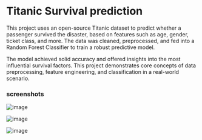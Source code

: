 # Titanic Survival prediction

This project uses an open-source Titanic dataset to predict whether a passenger survived the disaster, based on features such as age, gender, ticket class, and more. The data was cleaned, preprocessed, and fed into a Random Forest Classifier to train a robust predictive model.

The model achieved solid accuracy and offered insights into the most influential survival factors. This project demonstrates core concepts of data preprocessing, feature engineering, and classification in a real-world scenario.

### screenshots

![image](https://github.com/user-attachments/assets/edff5bb9-f9b8-4676-8460-361922bc6724)


![image](https://github.com/user-attachments/assets/75cf66bd-a0ed-42bf-9309-f8d8102437e7)

![image](https://github.com/user-attachments/assets/3b3aad88-b274-4fe4-97c5-f660d648753c)
